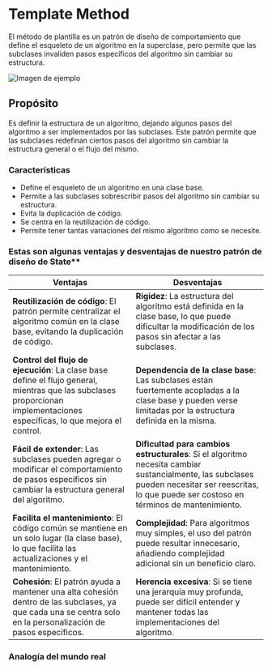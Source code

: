 # Template Method
El método de plantilla es un patrón de diseño de comportamiento que define el esqueleto de un algoritmo en la superclase, pero permite que las subclases invaliden pasos específicos del algoritmo sin cambiar su estructura.

![Imagen de ejemplo](https://encrypted-tbn0.gstatic.com/images?q=tbn:ANd9GcSqzyPYpS_0ak2J90KiD7rJGi2-t2jsoUsRZ-8uvntd6robHzIfWN4RBJfcsOyEyoBOLxI&usqp=CAU)

## Propósito
Es definir la estructura de un algoritmo, dejando algunos pasos del algoritmo a ser implementados por las subclases. Este patrón permite que las subclases redefinan ciertos pasos del algoritmo sin cambiar la estructura general o el flujo del mismo.

### Características
  - Define el esqueleto de un algoritmo en una clase base.
  - Permite a las subclases sobrescribir pasos del algoritmo sin cambiar su estructura.
  - Evita la duplicación de código.
  - Se centra en la reutilización de código.
  - Permite tener tantas variaciones del mismo algoritmo como se necesite.

### Estas son algunas ventajas y desventajas de nuestro patrón de diseño de State**
| **Ventajas**                                                                 | **Desventajas**                                                              |
|-------------------------------------------------------------------------------|-------------------------------------------------------------------------------|
| **Reutilización de código**: El patrón permite centralizar el algoritmo común en la clase base, evitando la duplicación de código. | **Rigidez**: La estructura del algoritmo está definida en la clase base, lo que puede dificultar la modificación de los pasos sin afectar a las subclases. |
| **Control del flujo de ejecución**: La clase base define el flujo general, mientras que las subclases proporcionan implementaciones específicas, lo que mejora el control. | **Dependencia de la clase base**: Las subclases están fuertemente acopladas a la clase base y pueden verse limitadas por la estructura definida en la misma. |
| **Fácil de extender**: Las subclases pueden agregar o modificar el comportamiento de pasos específicos sin cambiar la estructura general del algoritmo. | **Dificultad para cambios estructurales**: Si el algoritmo necesita cambiar sustancialmente, las subclases pueden necesitar ser reescritas, lo que puede ser costoso en términos de mantenimiento. |
| **Facilita el mantenimiento**: El código común se mantiene en un solo lugar (la clase base), lo que facilita las actualizaciones y el mantenimiento. | **Complejidad**: Para algoritmos muy simples, el uso del patrón puede resultar innecesario, añadiendo complejidad adicional sin un beneficio claro. |
| **Cohesión**: El patrón ayuda a mantener una alta cohesión dentro de las subclases, ya que cada una se centra solo en la personalización de pasos específicos. | **Herencia excesiva**: Si se tiene una jerarquía muy profunda, puede ser difícil entender y mantener todas las implementaciones del algoritmo. |

### Analogía del mundo real


